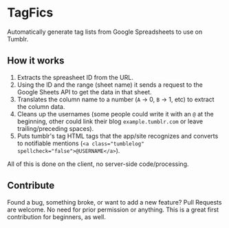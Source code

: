 # TagFics
Automatically generate tag lists from Google Spreadsheets to use on Tumblr.

## How it works
1. Extracts the spreasheet ID from the URL.
2. Using the ID and the range (sheet name) it sends a request to the Google Sheets API to get the data in that sheet.
3. Translates the column name to a number (`A` -> 0, `B` -> 1, etc) to extract the column data.
4. Cleans up the usernames (some people could write it with an `@` at the beginning, other could link their blog `example.tumblr.com` or leave trailing/preceding spaces).
5. Puts tumblr's tag HTML tags that the app/site recognizes and converts to notifiable mentions (`<a class="tumblelog" spellcheck="false">@USERNAME</a>`).

All of this is done on the client, no server-side code/processing.

## Contribute
Found a bug, something broke, or want to add a new feature? Pull Requests are welcome. No need for prior permission or anything. This is a great first contribution for beginners, as well.
